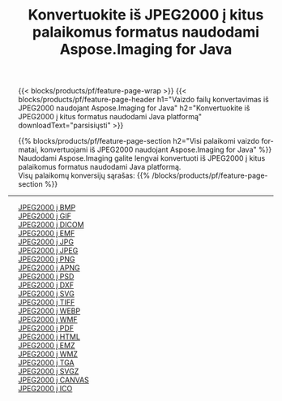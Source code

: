 ﻿---
title: Konvertuokite iš JPEG2000 į kitus palaikomus formatus naudodami Aspose.Imaging for Java 
weight: 3920
url: /lt/java/conversion/from/jpeg2000 
lang: lt
langdirlevel: 2
locales: zh-hans,ja,it,ru,de,es,fr,nl,id,lt,pl,pt,vi,tr,ko,zh-hant,ar,hi,th,sv,cs,uk,he
description: Naudodami Aspose.Imaging galite lengvai konvertuoti iš JPEG2000 į kitus formatus naudodami Java platformą
---

{{< blocks/products/pf/feature-page-wrap >}}
{{< blocks/products/pf/feature-page-header h1="Vaizdo failų konvertavimas iš JPEG2000 naudojant Aspose.Imaging for Java" h2="Konvertuokite iš JPEG2000 į kitus formatus naudodami Java platformą" downloadText="parsisiųsti" >}}


{{% blocks/products/pf/feature-page-section  h2="Visi palaikomi vaizdo formatai, konvertuojami iš JPEG2000 naudojant Aspose.Imaging for Java" %}}
Naudodami Aspose.Imaging galite lengvai konvertuoti iš JPEG2000 į kitus palaikomus formatus naudodami Java platformą.
<br/>
Visų palaikomų konversijų sąrašas:
{{% /blocks/products/pf/feature-page-section %}}
<div class="container-fluid productfamilypage bg-gray">
    <div class="convertypes bg-gray agp-content section">
        <div class="container">
		<hr style="margin-left:-20px;"/>
		<div class="row other-converters">
		    <div class='col-md-2 other-converter remove-lp remove-rp'><a href="/imaging/lt/java/conversion/jpeg2000-to-bmp" >JPEG2000 į BMP</a></div><div class='col-md-2 other-converter remove-lp remove-rp'><a href="/imaging/lt/java/conversion/jpeg2000-to-gif" >JPEG2000 į GIF</a></div><div class='col-md-2 other-converter remove-lp remove-rp'><a href="/imaging/lt/java/conversion/jpeg2000-to-dicom" >JPEG2000 į DICOM</a></div><div class='col-md-2 other-converter remove-lp remove-rp'><a href="/imaging/lt/java/conversion/jpeg2000-to-emf" >JPEG2000 į EMF</a></div><div class='col-md-2 other-converter remove-lp remove-rp'><a href="/imaging/lt/java/conversion/jpeg2000-to-jpg" >JPEG2000 į JPG</a></div><div class='col-md-2 other-converter remove-lp remove-rp'><a href="/imaging/lt/java/conversion/jpeg2000-to-jpeg" >JPEG2000 į JPEG</a></div><div class='col-md-2 other-converter remove-lp remove-rp'><a href="/imaging/lt/java/conversion/jpeg2000-to-png" >JPEG2000 į PNG</a></div><div class='col-md-2 other-converter remove-lp remove-rp'><a href="/imaging/lt/java/conversion/jpeg2000-to-apng" >JPEG2000 į APNG</a></div><div class='col-md-2 other-converter remove-lp remove-rp'><a href="/imaging/lt/java/conversion/jpeg2000-to-psd" >JPEG2000 į PSD</a></div><div class='col-md-2 other-converter remove-lp remove-rp'><a href="/imaging/lt/java/conversion/jpeg2000-to-dxf" >JPEG2000 į DXF</a></div><div class='col-md-2 other-converter remove-lp remove-rp'><a href="/imaging/lt/java/conversion/jpeg2000-to-svg" >JPEG2000 į SVG</a></div><div class='col-md-2 other-converter remove-lp remove-rp'><a href="/imaging/lt/java/conversion/jpeg2000-to-tiff" >JPEG2000 į TIFF</a></div><div class='col-md-2 other-converter remove-lp remove-rp'><a href="/imaging/lt/java/conversion/jpeg2000-to-webp" >JPEG2000 į WEBP</a></div><div class='col-md-2 other-converter remove-lp remove-rp'><a href="/imaging/lt/java/conversion/jpeg2000-to-wmf" >JPEG2000 į WMF</a></div><div class='col-md-2 other-converter remove-lp remove-rp'><a href="/imaging/lt/java/conversion/jpeg2000-to-pdf" >JPEG2000 į PDF</a></div><div class='col-md-2 other-converter remove-lp remove-rp'><a href="/imaging/lt/java/conversion/jpeg2000-to-html" >JPEG2000 į HTML</a></div><div class='col-md-2 other-converter remove-lp remove-rp'><a href="/imaging/lt/java/conversion/jpeg2000-to-emz" >JPEG2000 į EMZ</a></div><div class='col-md-2 other-converter remove-lp remove-rp'><a href="/imaging/lt/java/conversion/jpeg2000-to-wmz" >JPEG2000 į WMZ</a></div><div class='col-md-2 other-converter remove-lp remove-rp'><a href="/imaging/lt/java/conversion/jpeg2000-to-tga" >JPEG2000 į TGA</a></div><div class='col-md-2 other-converter remove-lp remove-rp'><a href="/imaging/lt/java/conversion/jpeg2000-to-svgz" >JPEG2000 į SVGZ</a></div><div class='col-md-2 other-converter remove-lp remove-rp'><a href="/imaging/lt/java/conversion/jpeg2000-to-canvas" >JPEG2000 į CANVAS</a></div><div class='col-md-2 other-converter remove-lp remove-rp'><a href="/imaging/lt/java/conversion/jpeg2000-to-ico" >JPEG2000 į ICO</a></div>
                </div>
        </div>
    </div>
</div>
<br/>

